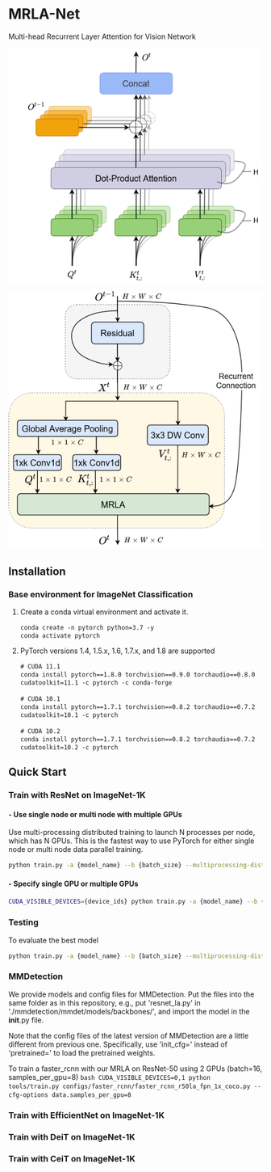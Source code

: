 # MRLA-Net
Multi-head Recurrent Layer Attention for Vision Network

![MRLA](figures/mrla.png)

![MRLA in CNNs](figures/rla_cnn.png)


## Installation

### Base environment for ImageNet Classification

1. Create a conda virtual environment and activate it.
    ```shell
    conda create -n pytorch python=3.7 -y
    conda activate pytorch
    ```

2. PyTorch versions 1.4, 1.5.x, 1.6, 1.7.x, and 1.8 are supported
    ```shell
    # CUDA 11.1
    conda install pytorch==1.8.0 torchvision==0.9.0 torchaudio==0.8.0 cudatoolkit=11.1 -c pytorch -c conda-forge
    
    # CUDA 10.1
    conda install pytorch==1.7.1 torchvision==0.8.2 torchaudio==0.7.2 cudatoolkit=10.1 -c pytorch

    # CUDA 10.2
    conda install pytorch==1.7.1 torchvision==0.8.2 torchaudio==0.7.2 cudatoolkit=10.2 -c pytorch
    ```


## Quick Start

### Train with ResNet on ImageNet-1K

#### - Use single node or multi node with multiple GPUs

Use multi-processing distributed training to launch N processes per node, which has N GPUs. This is the fastest way to use PyTorch for either single node or multi node data parallel training.

  ```bash
  python train.py -a {model_name} --b {batch_size} --multiprocessing-distributed --world-size 1 --rank 0 {imagenet-folder with train and val folders}
  ```

#### - Specify single GPU or multiple GPUs

  ```bash
  CUDA_VISIBLE_DEVICES={device_ids} python train.py -a {model_name} --b {batch_size} --multiprocessing-distributed --world-size 1 --rank 0 {imagenet-folder with train and val folders}
  ```

### Testing

To evaluate the best model

  ```bash
  python train.py -a {model_name} --b {batch_size} --multiprocessing-distributed --world-size 1 --rank 0 --resume {path to the best model} -e {imagenet-folder with train and val folders}
  ```
  
### MMDetection

We provide models and config files for MMDetection. Put the files into the same folder as in this repository, e.g., put 'resnet_la.py' in './mmdetection/mmdet/models/backbones/', and import the model in the __init__.py file.

Note that the config files of the latest version of MMDetection are a little different from previous one. Specifically, use 'init_cfg=' instead of 'pretrained=' to load the pretrained weights.

To train a faster_rcnn with our MRLA on ResNet-50 using 2 GPUs (batch=16, samples_per_gpu=8)
    ```bash
    CUDA_VISIBLE_DEVICES=0,1 python tools/train.py configs/faster_rcnn/faster_rcnn_r50la_fpn_1x_coco.py --cfg-options data.samples_per_gpu=8
    ```


### Train with EfficientNet on ImageNet-1K



### Train with DeiT on ImageNet-1K



### Train with CeiT on ImageNet-1K
